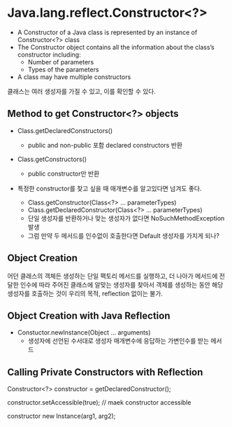 # Java.lang.reflect.Constructor<?>

- A Constructor of a Java class is represented by an instance of Constructor<?> class
- The Constructor object contains all the information about the class’s constructor including:
    - Number of parameters
    - Types of the parameters
- A class may have multiple constructors

클래스는 여러 생성자를 가질 수 있고, 이를 확인할 수 있다.

## Method to get Constructor<?> objects

- Class.getDeclaredConstructors()
    - public and non-public 포함 declared constructors 반환
- Class.getConstructors()
    - public constructor만 반환

- 특정한 constructor를 찾고 싶을 때 매개변수를 알고있다면 넘겨도 좋다.
    - Class.getConstructor(Class<?> … parameterTypes)
    - Class.getDeclaredConstructor(Class<?> … parameterTypes)
    - 단일 생성자를 반환하거나 맞는 생성자가 없다면 NoSuchMethodException 발생
    - 그럼 만약 두 메서드를 인수없이 호출한다면 Default 생성자를 가지게 되나?

## Object Creation

어던 클래스의 객체든 생성하는 단일 팩토리 메서드를 실행하고, 더 나아가 메서드에 전달한 인수에 따라 주어진 클래스에 알맞는 생성자를 찾아서 객체를 생성하는 동안 해당 생성자를 호출하는 것이 우리의 목적,
reflection 없이는 불가.

## Object Creation with Java Reflection

- Constuctor.newInstance(Object … arguments)
    - 생성자에 선언된 수서대로 생성자 매개변수에 응답하는 가변인수를 받는 메서드

## Calling Private Constructors with Reflection

Constructor<?> constructor = getDeclaredConstructor();

constructor.setAccessible(true); // maek constructor accessible

constructor new Instance(arg1, arg2);
